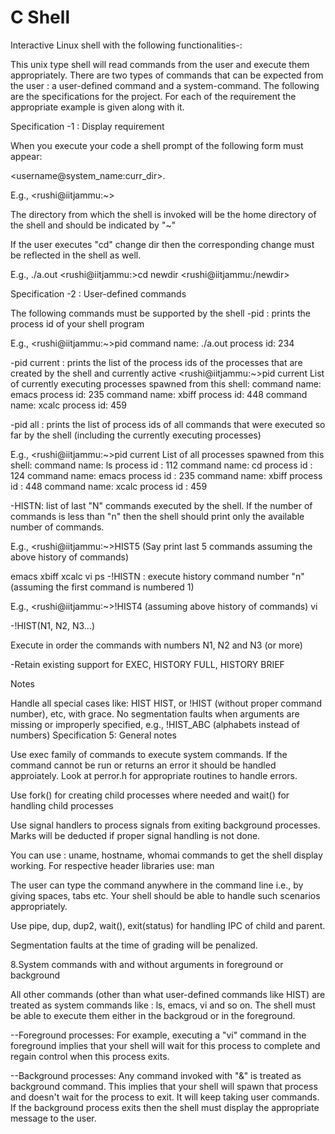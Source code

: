 # C Shell

Interactive Linux shell with the following functionalities-:

This unix type shell will read commands from the user and execute them appropriately. There are two types of commands that can be expected from the user : a user-defined command and a system-command. The following are the specifications for the project. For each of the requirement the appropriate example is given along with it.

Specification -1 : Display requirement

When you execute your code a shell prompt of the following form must appear:

<username@system_name:curr_dir>.

E.g., <rushi@iitjammu:~>

The directory from which the shell is invoked will be the home directory of the shell and should be indicated by "~"

If the user executes "cd" change dir then the corresponding change must be reflected in the shell as well.

E.g., ./a.out <rushi@iitjammu:>cd newdir <rushi@iitjammu:/newdir>

Specification -2 : User-defined commands

The following commands must be supported by the shell -pid : prints the process id of your shell program

E.g., <rushi@iitjammu:~>pid command name: ./a.out process id: 234

-pid current : prints the list of the process ids of the processes that are created by the shell and currently active <rushi@iitjammu:~>pid current List of currently executing processes spawned from this shell: command name: emacs process id: 235 command name: xbiff process id: 448 command name: xcalc process id: 459

-pid all : prints the list of process ids of all commands that were executed so far by the shell (including the currently executing processes)

E.g., <rushi@iitjammu:~>pid current List of all processes spawned from this shell: command name: ls process id : 112 command name: cd process id : 124 command name: emacs process id : 235 command name: xbiff process id : 448 command name: xcalc process id : 459

-HISTN: list of last "N" commands executed by the shell. If the number of commands is less than "n" then the shell should print only the available number of commands.

E.g., <rushi@iitjammu:~>HIST5 (Say print last 5 commands assuming the above history of commands)

emacs
xbiff
xcalc
vi
ps
-!HISTN : execute history command number "n" (assuming the first command is numbered 1)

E.g., <rushi@iitjammu:~>!HIST4 (assuming above history of commands) vi

-!HIST(N1, N2, N3...)

Execute in order the commands with numbers N1, N2 and N3 (or more)

-Retain existing support for EXEC, HISTORY FULL, HISTORY BRIEF

Notes

Handle all special cases like: HIST HIST, or !HIST (without proper command number), etc, with grace.
No segmentation faults when arguments are missing or improperly specified, e.g., !HIST_ABC (alphabets instead of numbers)
Specification 5: General notes

Use exec family of commands to execute system commands. If the command cannot be run or returns an error it should be handled approiately. Look at perror.h for appropriate routines to handle errors.

Use fork() for creating child processes where needed and wait() for handling child processes

Use signal handlers to process signals from exiting background processes. Marks will be deducted if proper signal handling is not done.

You can use : uname, hostname, whomai commands to get the shell display working. For respective header libraries use: man

The user can type the command anywhere in the command line i.e., by giving spaces, tabs etc. Your shell should be able to handle such scenarios appropriately.

Use pipe, dup, dup2, wait(), exit(status) for handling IPC of child and parent.

Segmentation faults at the time of grading will be penalized.

8.System commands with and without arguments in foreground or background

All other commands (other than what user-defined commands like HIST) are treated as system commands like : ls, emacs, vi and so on. The shell must be able to execute them either in the backgroud or in the foreground.

--Foreground processes: For example, executing a "vi" command in the foreground implies that your shell will wait for this process to complete and regain control when this process exits.

--Background processes: Any command invoked with "&" is treated as background command. This implies that your shell will spawn that process and doesn't wait for the process to exit. It will keep taking user commands. If the background process exits then the shell must display the appropriate message to the user.
